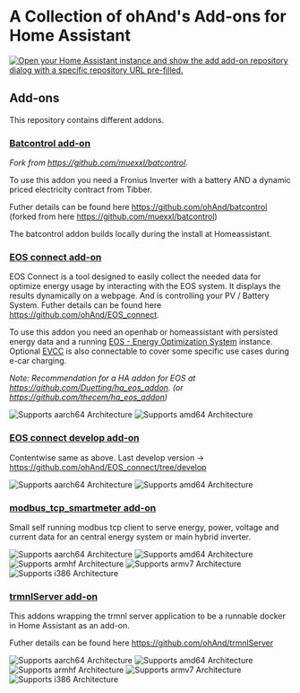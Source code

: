 # A Collection of ohAnd's Add-ons for Home Assistant


[![Open your Home Assistant instance and show the add add-on repository dialog with a specific repository URL pre-filled.](https://my.home-assistant.io/badges/supervisor_add_addon_repository.svg)](https://my.home-assistant.io/redirect/supervisor_add_addon_repository/?repository_url=https%3A%2F%2Fgithub.com%2Fohand%2Fha_addons)

## Add-ons

This repository contains different addons.


### [Batcontrol add-on](./batcontrol)

*Fork from https://github.com/muexxl/batcontrol.*

To use this addon you need a Fronius Inverter with a battery AND a dynamic priced electricity contract from Tibber.

Futher details can be found here https://github.com/ohAnd/batcontrol (forked from here https://github.com/muexxl/batcontrol)

The batcontrol addon builds locally during the install at Homeassistant.

<!-- ![Supports aarch64 Architecture][aarch64-shield]
![Supports amd64 Architecture][amd64-shield]
![Supports armhf Architecture][armhf-shield]
![Supports armv7 Architecture][armv7-shield]
![Supports i386 Architecture][i386-shield] -->

### [EOS connect add-on](./eos_connect)

EOS Connect is a tool designed to easily collect the needed data for optimize energy usage by interacting with the EOS system. It displays the results dynamically on a webpage. And is controlling your PV / Battery System. Futher details can be found here https://github.com/ohAnd/EOS_connect.

To use this addon you need an openhab or homeassistant with persisted energy data and a running [EOS - Energy Optimization System](https://github.com/Akkudoktor-EOS/EOS) instance. Optional [EVCC](https://github.com/evcc-io/hassio-addon) is also connectable to cover some specific use cases during e-car charging.

*Note: Recommendation for a HA addon for EOS at https://github.com/Duetting/ha_eos_addon. (or https://github.com/thecem/ha_eos_addon)*

![Supports aarch64 Architecture][aarch64-shield]
![Supports amd64 Architecture][amd64-shield]
<!-- ![Supports armhf Architecture][armhf-shield]
![Supports armv7 Architecture][armv7-shield]
![Supports i386 Architecture][i386-shield] -->

### [EOS connect develop add-on](./eos_connect_develop)

Contentwise same as above. Last develop version -> https://github.com/ohAnd/EOS_connect/tree/develop

![Supports aarch64 Architecture][aarch64-shield]
![Supports amd64 Architecture][amd64-shield]
<!-- ![Supports armhf Architecture][armhf-shield]
![Supports armv7 Architecture][armv7-shield]
![Supports i386 Architecture][i386-shield] -->

### [modbus_tcp_smartmeter add-on](./modbus_tcp_smartmeter)

Small self running modbus tcp client to serve energy, power, voltage and current data for an central energy system or main hybrid inverter.

![Supports aarch64 Architecture][aarch64-shield]
![Supports amd64 Architecture][amd64-shield]
![Supports armhf Architecture][armhf-shield]
![Supports armv7 Architecture][armv7-shield]
![Supports i386 Architecture][i386-shield]

### [trmnlServer add-on](./trmnl_server)

This addons wrapping the trmnl server application to be a runnable docker in Home Assistant as an add-on.

Futher details can be found here https://github.com/ohAnd/trmnlServer

![Supports aarch64 Architecture][aarch64-shield]
![Supports amd64 Architecture][amd64-shield]
![Supports armhf Architecture][armhf-shield]
![Supports armv7 Architecture][armv7-shield]
![Supports i386 Architecture][i386-shield]



<!--

Notes to developers after forking or using the github template feature:
- While developing comment out the 'image' key from 'example/config.yaml' to make the supervisor build the addon
  - Remember to put this back when pushing up your changes.
- When you merge to the 'main' branch of your repository a new build will be triggered.
  - Make sure you adjust the 'version' key in 'example/config.yaml' when you do that.
  - Make sure you update 'example/CHANGELOG.md' when you do that.
  - The first time this runs you might need to adjust the image configuration on github container registry to make it public
  - You may also need to adjust the github Actions configuration (Settings > Actions > General > Workflow > Read & Write)
- Adjust the 'image' key in 'example/config.yaml' so it points to your username instead of 'home-assistant'.
  - This is where the build images will be published to.
- Rename the example directory.
  - The 'slug' key in 'example/config.yaml' should match the directory name.
- Adjust all keys/url's that points to 'home-assistant' to now point to your user/fork.
- Share your repository on the forums https://community.home-assistant.io/c/projects/9
- Do awesome stuff!
 -->

[aarch64-shield]: https://img.shields.io/badge/aarch64-yes-green.svg
[amd64-shield]: https://img.shields.io/badge/amd64-yes-green.svg
[armhf-shield]: https://img.shields.io/badge/armhf-yes-green.svg
[armv7-shield]: https://img.shields.io/badge/armv7-yes-green.svg
[i386-shield]: https://img.shields.io/badge/i386-yes-green.svg
